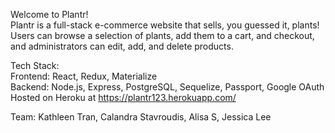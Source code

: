 Welcome to Plantr!  <br /> 
Plantr is a full-stack e-commerce website that sells, you guessed it, plants!  <br /> 
Users can browse a selection of plants, add them to a cart, and checkout, and administrators can edit, add, and delete products.  <br /> 

Tech Stack:  <br /> 
Frontend: React, Redux, Materialize  <br /> 
Backend: Node.js, Express, PostgreSQL, Sequelize, Passport, Google OAuth  <br /> 
Hosted on Heroku at https://plantr123.herokuapp.com/  <br /> 

Team: Kathleen Tran, Calandra Stavroudis, Alisa S, Jessica Lee
